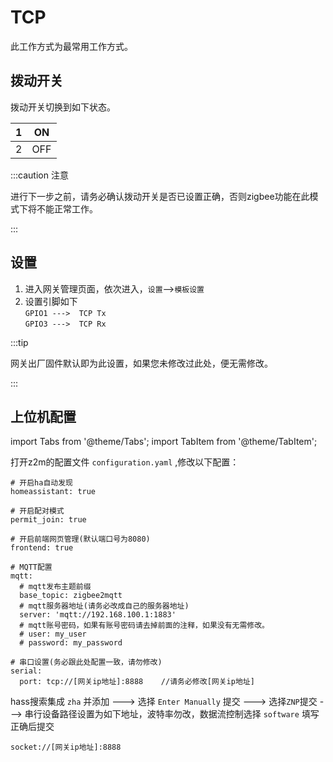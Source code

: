 # TCP

此工作方式为最常用工作方式。




## 拨动开关

拨动开关切换到如下状态。

1|ON
:---:|:---:
2|OFF
:::caution 注意

进行下一步之前，请务必确认拨动开关是否已设置正确，否则zigbee功能在此模式下将不能正常工作。

:::



## 设置

1. 进入网关管理页面，依次进入，`设置`-->`模板设置`
2. 设置引脚如下  
   `GPIO1 --->  TCP Tx`  
   `GPIO3 --->  TCP Rx`


:::tip

网关出厂固件默认即为此设置，如果您未修改过此处，便无需修改。

:::


## 上位机配置

import Tabs from '@theme/Tabs';
import TabItem from '@theme/TabItem';

<Tabs>
  <TabItem value="Z2M" label="Z2M" default>

打开z2m的配置文件 `configuration.yaml` ,修改以下配置：

```
# 开启ha自动发现
homeassistant: true

# 开启配对模式
permit_join: true

# 开启前端网页管理(默认端口号为8080)
frontend: true

# MQTT配置
mqtt:
  # mqtt发布主题前缀
  base_topic: zigbee2mqtt
  # mqtt服务器地址(请务必改成自己的服务器地址)
  server: 'mqtt://192.168.100.1:1883'
  # mqtt账号密码，如果有账号密码请去掉前面的注释，如果没有无需修改。
  # user: my_user
  # password: my_password

# 串口设置(务必跟此处配置一致，请勿修改)
serial:
  port: tcp://[网关ip地址]:8888    //请务必修改[网关ip地址]
```
  </TabItem>
  <TabItem value="ZHA" label="ZHA">

hass搜索集成 `zha` 并添加 ---> 选择 `Enter Manually` 提交 ---> 选择`ZNP`提交 ---> 串行设备路径设置为如下地址，波特率勿改，数据流控制选择 `software` 填写正确后提交


```
socket://[网关ip地址]:8888
```
  </TabItem>
</Tabs>


